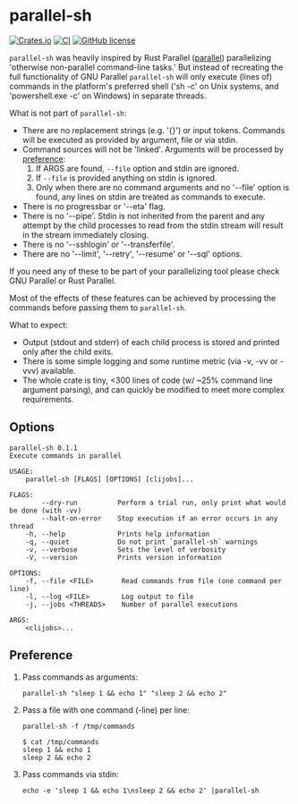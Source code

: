 # parallel-sh

[![Crates.io](https://img.shields.io/crates/v/parallel-sh.svg)](https://crates.io/crates/parallel-sh)
[![CI](https://github.com/thyrc/parallel-sh/workflows/Rust/badge.svg)](https://github.com/thyrc/parallel-sh/actions?query=workflow%3ARust)
[![GitHub license](https://img.shields.io/github/license/thyrc/parallel-sh.svg)](https://github.com/thyrc/parallel-sh/blob/main/LICENSE)

`parallel-sh` was heavily inspired by Rust Parallel ([parallel](https://crates.io/crates/parallel)) parallelizing 'otherwise non-parallel command-line tasks.' But instead of recreating the full functionality of GNU Parallel `parallel-sh` will only execute (lines of) commands in the platform's preferred shell ('sh -c' on Unix systems, and 'powershell.exe -c' on Windows) in separate threads.

What is not part of `parallel-sh`:

- There are no replacement strings (e.g. '{}') or input tokens. Commands will be executed as provided by argument, file or via stdin.
- Command sources will not be 'linked'. Arguments will be processed by [preference](#preference):
    1. If ARGS are found, `--file` option and stdin are ignored.
    2. If `--file` is provided anything on stdin is ignored.
    3. Only when there are no command arguments and no '--file' option is found, any lines on stdin are treated as commands to
        execute.
- There is no progressbar or '--eta' flag.
- There is no '--pipe'. Stdin is not inherited from the parent and any attempt by the child processes to read from the stdin
    stream will result in the stream immediately closing.
- There is no '--sshlogin' or '--transferfile'.
- There are no '--limit', '--retry', '--resume' or '--sql' options.

If you need any of these to be part of your parallelizing tool please check GNU Parallel or Rust Parallel.

Most of the effects of these features can be achieved by processing the commands before passing them to `parallel-sh`.

What to expect:

- Output (stdout and stderr) of each child process is stored and printed only after the child exits.
- There is some simple logging and some runtime metric (via -v, -vv or -vvv) available.
- The whole crate is tiny, <300 lines of code (w/ ~25% command line argument parsing), and can quickly be modified to meet more complex requirements.

## Options
```text
parallel-sh 0.1.1
Execute commands in parallel

USAGE:
    parallel-sh [FLAGS] [OPTIONS] [clijobs]...

FLAGS:
        --dry-run          Perform a trial run, only print what would be done (with -vv)
        --halt-on-error    Stop execution if an error occurs in any thread
    -h, --help             Prints help information
    -q, --quiet            Do not print `parallel-sh` warnings
    -v, --verbose          Sets the level of verbosity
    -V, --version          Prints version information

OPTIONS:
    -f, --file <FILE>       Read commands from file (one command per line)
    -l, --log <FILE>        Log output to file
    -j, --jobs <THREADS>    Number of parallel executions

ARGS:
    <clijobs>...
```

## Preference

1. Pass commands as arguments:
   ```shell
   parallel-sh "sleep 1 && echo 1" "sleep 2 && echo 2"
   ```

2. Pass a file with one command (-line) per line:
   ```shell
   parallel-sh -f /tmp/commands

   $ cat /tmp/commands
   sleep 1 && echo 1
   sleep 2 && echo 2
   ```

3. Pass commands via stdin:
   ```shell
   echo -e 'sleep 1 && echo 1\nsleep 2 && echo 2' |parallel-sh
   ```
